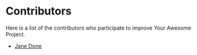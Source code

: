 # Contributors

Here is a list of the contributors who participate to improve Your Awesome Project.

- [Jane Done](https://github.com/XXXXXX)

